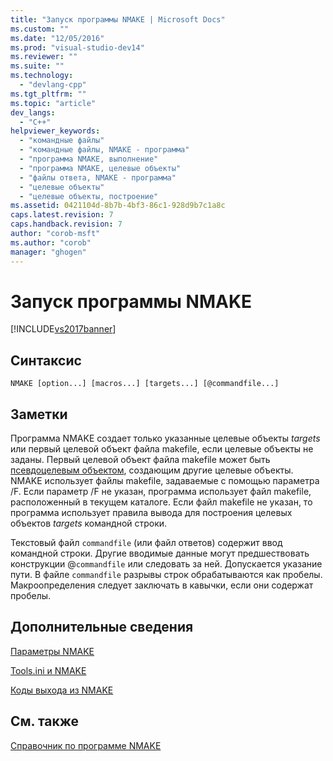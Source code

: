 ```yaml
---
title: "Запуск программы NMAKE | Microsoft Docs"
ms.custom: ""
ms.date: "12/05/2016"
ms.prod: "visual-studio-dev14"
ms.reviewer: ""
ms.suite: ""
ms.technology: 
  - "devlang-cpp"
ms.tgt_pltfrm: ""
ms.topic: "article"
dev_langs: 
  - "C++"
helpviewer_keywords: 
  - "командные файлы"
  - "командные файлы, NMAKE - программа"
  - "программа NMAKE, выполнение"
  - "программа NMAKE, целевые объекты"
  - "файлы ответа, NMAKE - программа"
  - "целевые объекты"
  - "целевые объекты, построение"
ms.assetid: 0421104d-8b7b-4bf3-86c1-928d9b7c1a8c
caps.latest.revision: 7
caps.handback.revision: 7
author: "corob-msft"
ms.author: "corob"
manager: "ghogen"
---
```

# Запуск программы NMAKE
[!INCLUDE[vs2017banner](../assembler/inline/includes/vs2017banner.md)]

## Синтаксис  
  
```  
NMAKE [option...] [macros...] [targets...] [@commandfile...]  
```  
  
## Заметки  
 Программа NMAKE создает только указанные целевые объекты *targets* или первый целевой объект файла makefile, если целевые объекты не заданы.  Первый целевой объект файла makefile может быть [псевдоцелевым объектом](../build/pseudotargets.md), создающим другие целевые объекты.  NMAKE использует файлы makefile, задаваемые с помощью параметра \/F. Если параметр \/F не указан, программа использует файл makefile, расположенный в текущем каталоге.  Если файл makefile не указан, то программа использует правила вывода для построения целевых объектов *targets* командной строки.  
  
 Текстовый файл `commandfile` \(или файл ответов\) содержит ввод командной строки.  Другие вводимые данные могут предшествовать конструкции @`commandfile` или следовать за ней.  Допускается указание пути.  В файле `commandfile` разрывы строк обрабатываются как пробелы.  Макроопределения следует заключать в кавычки, если они содержат пробелы.  
  
## Дополнительные сведения  
 [Параметры NMAKE](../Topic/NMAKE%20Options.md)  
  
 [Tools.ini и NMAKE](../build/tools-ini-and-nmake.md)  
  
 [Коды выхода из NMAKE](../build/exit-codes-from-nmake.md)  
  
## См. также  
 [Справочник по программе NMAKE](../build/nmake-reference.md)